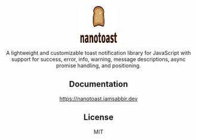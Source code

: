 <center><img src="public/nanotoast.svg" alt="NanoToast" width="100" height="100" />

A lightweight and customizable toast notification library for JavaScript with support for success, error, info, warning, message descriptions, async promise handling, and positioning.


## Documentation

https://nanotoast.iamsabbir.dev

## License

MIT

</center>